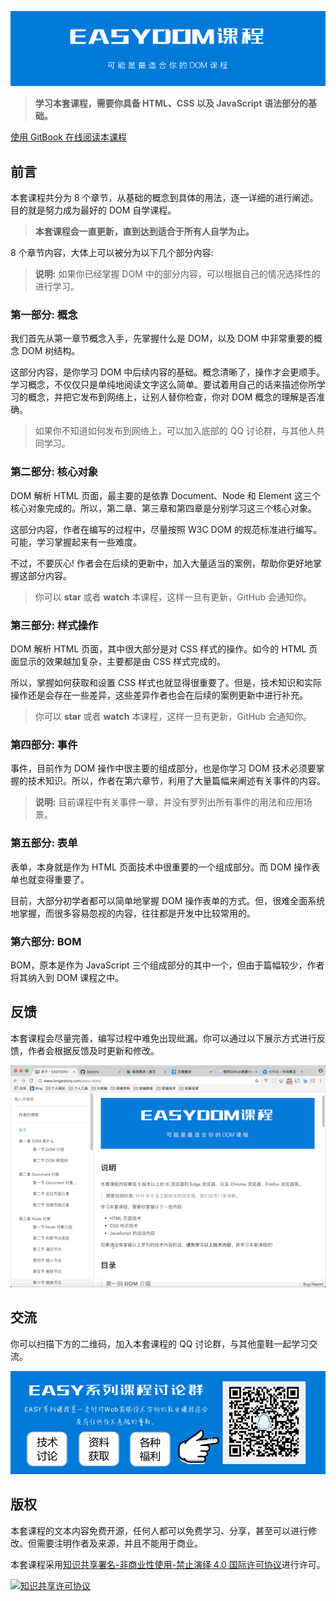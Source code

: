 ![](images/cover.png)

> **学习本套课程，需要你具备 HTML、CSS 以及 JavaScript 语法部分的基础。**

[使用 GitBook 在线阅读本课程](http://www.longestory.com/easy-dom/)

## 前言

本套课程共分为 8 个章节，从基础的概念到具体的用法，逐一详细的进行阐述。目的就是努力成为最好的 DOM 自学课程。

> **本套课程会一直更新，直到达到适合于所有人自学为止。**

8 个章节内容，大体上可以被分为以下几个部分内容:

> **说明:** 如果你已经掌握 DOM 中的部分内容，可以根据自己的情况选择性的进行学习。

### 第一部分: 概念

我们首先从第一章节概念入手，先掌握什么是 DOM，以及 DOM 中非常重要的概念 DOM 树结构。

这部分内容，是你学习 DOM 中后续内容的基础。概念清晰了，操作才会更顺手。学习概念，不仅仅只是单纯地阅读文字这么简单。要试着用自己的话来描述你所学习的概念，并把它发布到网络上，让别人替你检查，你对 DOM 概念的理解是否准确。

> 如果你不知道如何发布到网络上，可以加入底部的 QQ 讨论群，与其他人共同学习。

### 第二部分: 核心对象

DOM 解析 HTML 页面，最主要的是依靠 Document、Node 和 Element 这三个核心对象完成的。所以，第二章、第三章和第四章是分别学习这三个核心对象。

这部分内容，作者在编写的过程中，尽量按照 W3C DOM 的规范标准进行编写。可能，学习掌握起来有一些难度。

不过，不要灰心! 作者会在后续的更新中，加入大量适当的案例，帮助你更好地掌握这部分内容。

> 你可以 **star** 或者 **watch** 本课程，这样一旦有更新，GitHub 会通知你。

### 第三部分: 样式操作

DOM 解析 HTML 页面，其中很大部分是对 CSS 样式的操作。如今的 HTML 页面显示的效果越加复杂，主要都是由 CSS 样式完成的。

所以，掌握如何获取和设置 CSS 样式也就显得很重要了。但是，技术知识和实际操作还是会存在一些差异，这些差异作者也会在后续的案例更新中进行补充。

> 你可以 **star** 或者 **watch** 本课程，这样一旦有更新，GitHub 会通知你。

### 第四部分: 事件

事件，目前作为 DOM 操作中很主要的组成部分，也是你学习 DOM 技术必须要掌握的技术知识。所以，作者在第六章节，利用了大量篇幅来阐述有关事件的内容。

> **说明:** 目前课程中有关事件一章，并没有罗列出所有事件的用法和应用场景。

### 第五部分: 表单

表单，本身就是作为 HTML 页面技术中很重要的一个组成部分。而 DOM 操作表单也就变得重要了。

目前，大部分初学者都可以简单地掌握 DOM 操作表单的方式。但，很难全面系统地掌握，而很多容易忽视的内容，往往都是开发中比较常用的。

### 第六部分: BOM

BOM，原本是作为 JavaScript 三个组成部分的其中一个，但由于篇幅较少，作者将其纳入到 DOM 课程之中。

## 反馈

本套课程会尽量完善，编写过程中难免出现纰漏。你可以通过以下展示方式进行反馈，作者会根据反馈及时更新和修改。

![](images/github-issue-feedback.gif)

## 交流

你可以扫描下方的二维码，加入本套课程的 QQ 讨论群，与其他童鞋一起学习交流。

![](images/connection.png)

## 版权

本套课程的文本内容免费开源，任何人都可以免费学习、分享，甚至可以进行修改。但需要注明作者及来源，并且不能用于商业。

本套课程采用<a rel="license" href="http://creativecommons.org/licenses/by-nc-nd/4.0/">知识共享署名-非商业性使用-禁止演绎 4.0 国际许可协议</a>进行许可。

<a rel="license" href="http://creativecommons.org/licenses/by-nc-nd/4.0/"><img alt="知识共享许可协议" style="border-width:0" src="https://i.creativecommons.org/l/by-nc-nd/4.0/88x31.png" /></a><br />

